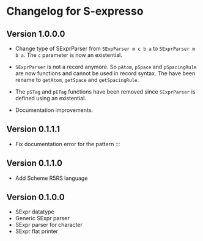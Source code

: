 # Changelog for S-expresso

Version 1.0.0.0
---------------

* Change type of SExprParser from `SExpParser m c b a` to `SExprParser m
  b a`. The `c` parameter is now an existential. 

* `SExprParser` is not a record anymore. So `pAtom`, `pSpace` and
  `pSpacingRule` are now functions and cannot be used in record
  syntax. The have been rename to `getAtom`, `getSpace` and
  `getSpacingRule`.

* The `pSTag` and `pETag` functions have been removed since `SExprParser`
  is defined using an existential.
  
* Documentation improvements.

Version 0.1.1.1
---------------

* Fix documentation error for the pattern :::

Version 0.1.1.0
---------------

* Add Scheme R5RS language

Version 0.1.0.0
--------------- 

* SExpr datatype
* Generic SExpr parser
* SExpr parser for character
* SExpr flat printer
